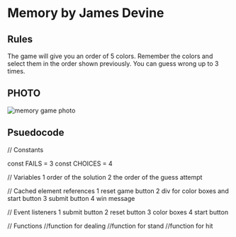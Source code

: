 # Memory by James Devine

## Rules
The game will give you an order of 5 colors. Remember the colors and select them in the order shown previously. You can guess wrong up to 3 times.
## PHOTO
![memory game photo](https://i.imgur.com/wfxGZ5n.png)
## Psuedocode
// Constants

const FAILS = 3
const CHOICES = 4


// Variables
1 order of the solution
2 the order of the guess attempt




// Cached element references
1 reset game button
2 div for color boxes and start button
3 submit button
4 win message





// Event listeners
1 submit button
2 reset button
3 color boxes
4 start button





// Functions
//function for dealing
//function for stand 
//function for hit

